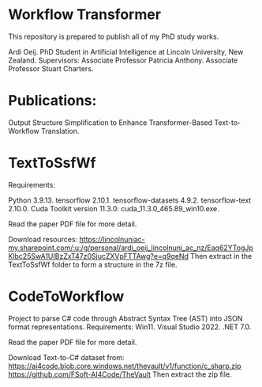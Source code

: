 # Workflow Transformer
This repository is prepared to publish all of my PhD study works. 

Ardi Oeij. 
PhD Student in Artificial Intelligence at Lincoln University, New Zealand. 
Supervisors: 
Associate Professor Patricia Anthony. 
Associate Professor Stuart Charters. 


# Publications:

Output Structure Simplification to Enhance Transformer-Based Text-to-Workflow Translation. 



# TextToSsfWf

Requirements:

Python 3.9.13. 
tensorflow 2.10.1. 
tensorflow-datasets 4.9.2. 
tensorflow-text 2.10.0. 
Cuda Toolkit version 11.3.0: cuda_11.3.0_465.89_win10.exe. 

Read the paper PDF file for more detail. 

Download resources: 
https://lincolnuniac-my.sharepoint.com/:u:/g/personal/ardi_oeij_lincolnuni_ac_nz/Eaq62YTogJpKlbc25SwA1UIBzZxT47z0SjucZXVpFTTAwg?e=q9qeNd 
Then extract in the TextToSsfWf folder to form a structure in the 7z file. 




# CodeToWorkflow

Project to parse C# code through Abstract Syntax Tree (AST) into JSON format representations.
Requirements: 
Win11. 
Visual Studio 2022. 
.NET 7.0. 

Read the paper PDF file for more detail. 

Download Text-to-C# dataset from: 
https://ai4code.blob.core.windows.net/thevault/v1/function/c_sharp.zip 
https://github.com/FSoft-AI4Code/TheVault 
Then extract the zip file. 


